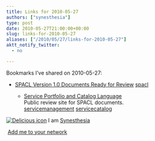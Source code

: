 ```yaml
---
title: Links for 2010-05-27
authors: ["synesthesia"]
type: post
date: 2010-05-27T21:00:00+00:00
slug: links-for-2010-05-27 
aliases: ["/2010/05/27/links-for-2010-05-27"]
aktt_notify_twitter:
  - no

---
```

Bookmarks I&#8217;ve shared on 2010-05-27:

  * [SPACL Version 1.0 Documents Ready for Review][1] 
    [spacl][2] </li> 
    
      * [Service Portfolio and Catalog Language][3]  
        Public review site for SPACL documents.  
        [servicemanagement][4] [servicecatalog][5] </ul> 
    
    <p class="deliciouslink">
      <a href="https://del.icio.us/synesthesia" title="See all my bookmarks on del.icio.us"><img src="https://www.synesthesia.co.uk/images/deliciousicon.jpg" alt="Delicious icon" /></a>&nbsp;I am <a href="https://del.icio.us/synesthesia" title="See all my bookmarks on del.icio.us">Synesthesia</a>
    </p>
    
    <p class="deliciouslink">
      <a href="https://del.icio.us/network?add=synesthesia" title="Add me to your del.icio.us network"><img src="https://www.synesthesia.co.uk/images/add.gif" alt="" /></a>&nbsp;<a href="https://del.icio.us/network?add=synesthesia" title="Add me to your del.icio.us network">Add me to your network</a>
    </p>

 [1]: https://www.spacl.info/forum/topics/spacl-version-10-documents
 [2]: https://delicious.com/synesthesia/spacl
 [3]: https://www.spacl.info/
 [4]: https://delicious.com/synesthesia/servicemanagement
 [5]: https://delicious.com/synesthesia/servicecatalog
